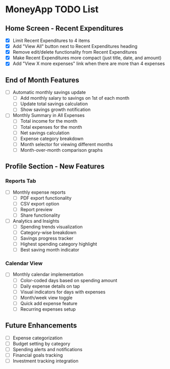 # MoneyApp TODO List

## Home Screen - Recent Expenditures
- [x] Limit Recent Expenditures to 4 items
- [x] Add "View All" button next to Recent Expenditures heading
- [x] Remove edit/delete functionality from Recent Expenditures
- [x] Make Recent Expenditures more compact (just title, date, and amount)
- [x] Add "View X more expenses" link when there are more than 4 expenses

## End of Month Features
- [ ] Automatic monthly savings update
  - [ ] Add monthly salary to savings on 1st of each month
  - [ ] Update total savings calculation
  - [ ] Show savings growth notification

- [ ] Monthly Summary in All Expenses
  - [ ] Total income for the month
  - [ ] Total expenses for the month
  - [ ] Net savings calculation
  - [ ] Expense category breakdown
  - [ ] Month selector for viewing different months
  - [ ] Month-over-month comparison graphs

## Profile Section - New Features

### Reports Tab
- [ ] Monthly expense reports
  - [ ] PDF export functionality
  - [ ] CSV export option
  - [ ] Report preview
  - [ ] Share functionality

- [ ] Analytics and Insights
  - [ ] Spending trends visualization
  - [ ] Category-wise breakdown
  - [ ] Savings progress tracker
  - [ ] Highest spending category highlight
  - [ ] Best saving month indicator

### Calendar View
- [ ] Monthly calendar implementation
  - [ ] Color-coded days based on spending amount
  - [ ] Daily expense details on tap
  - [ ] Visual indicators for days with expenses
  - [ ] Month/week view toggle
  - [ ] Quick add expense feature
  - [ ] Recurring expenses setup

## Future Enhancements
- [ ] Expense categorization
- [ ] Budget setting by category
- [ ] Spending alerts and notifications
- [ ] Financial goals tracking
- [ ] Investment tracking integration 